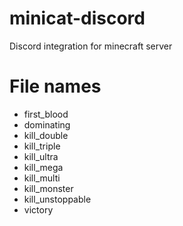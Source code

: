 # minicat-discord
Discord integration for minecraft server

# File names
 * first_blood
 * dominating
 * kill_double
 * kill_triple
 * kill_ultra
 * kill_mega
 * kill_multi
 * kill_monster
 * kill_unstoppable
 * victory
